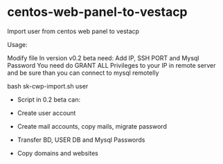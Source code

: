 # centos-web-panel-to-vestacp
Import user from centos web panel to vestacp

Usage:

Modify file
In version v0.2 beta need:
Add IP, SSH PORT and Mysql Password
You need do GRANT ALL Privileges to your IP in remote server and be sure than you can connect to mysql remotelly

bash sk-cwp-import.sh user

- Script in 0.2 beta can:

- Create user account
- Create mail accounts, copy mails, migrate password
- Transfer BD, USER DB and Mysql Passwords
- Copy domains and websites



